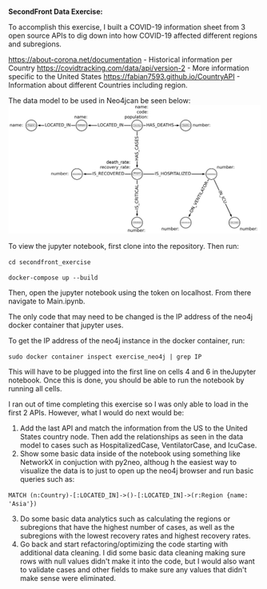 **SecondFront Data Exercise:**

To accomplish this exercise, I built a COVID-19 information sheet from 3 open source APIs to dig down into how COVID-19 affected different regions and subregions.

https://about-corona.net/documentation - Historical information per Country
https://covidtracking.com/data/api/version-2 - More information specific to the United States
https://fabian7593.github.io/CountryAPI - Information about different Countries including region.

The data model to be used in Neo4jcan be seen below:
![alt text](./Covid_graph.png)

To view the jupyter notebook, first clone into the repository. Then run:

`cd secondfront_exercise`

`docker-compose up --build`

Then, open the jupyter notebook using the token on localhost. From there navigate to Main.ipynb.

The only code that may need to be changed is the IP address of the neo4j docker container that jupyter uses.

To get the IP address of the neo4j instance in the docker container, run:

`sudo docker container inspect exercise_neo4j | grep IP`

This will have to be plugged into the first line on cells 4 and 6 in theJupyter notebook. Once this is done, you should be able to run the notebook by running all cells.

I ran out of time completing this exercise so I was only able to load in the first 2 APIs. However, what I would do next would be:
1. Add the last API and match the information from the US to the United States country node. Then add the relationships as seen in the data model to cases such as HospitalizedCase, VentilatorCase, and IcuCase.
2. Show some basic data inside of the notebook using something like NetworkX in conjuction with py2neo, althoug h the easiest way to visualize the data is to just to open up the neo4j browser and run basic queries such as:

`MATCH (n:Country)-[:LOCATED_IN]->()-[:LOCATED_IN]->(r:Region {name: 'Asia'})`

3. Do some basic data analytics such as calculating the regions or subregions that have the highest number of cases, as well as the subregions with the lowest recovery rates and highest recovery rates.
4. Go back and start refactoring/optimizing the code starting with additional data cleaning. I did some basic data cleaning making sure rows with null values didn't make it into the code, but I would also want to validate cases and other fields to make sure any values that didn't make sense were eliminated.
